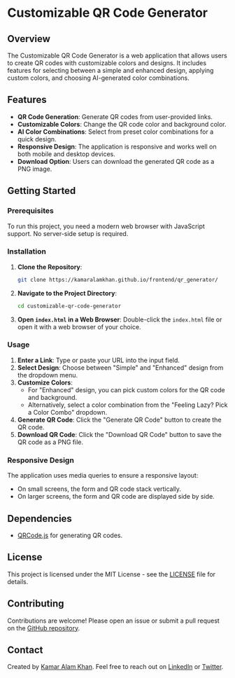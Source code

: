 # Customizable QR Code Generator

## Overview

The Customizable QR Code Generator is a web application that allows users to create QR codes with customizable colors and designs. It includes features for selecting between a simple and enhanced design, applying custom colors, and choosing AI-generated color combinations.

## Features

- **QR Code Generation**: Generate QR codes from user-provided links.
- **Customizable Colors**: Change the QR code color and background color.
- **AI Color Combinations**: Select from preset color combinations for a quick design.
- **Responsive Design**: The application is responsive and works well on both mobile and desktop devices.
- **Download Option**: Users can download the generated QR code as a PNG image.

## Getting Started

### Prerequisites

To run this project, you need a modern web browser with JavaScript support. No server-side setup is required.

### Installation

1. **Clone the Repository**:
    ```bash
    git clone https://kamaralamkhan.github.io/frontend/qr_generator/
    ```

2. **Navigate to the Project Directory**:   
    ```bash
    cd customizable-qr-code-generator
    ```

3. **Open `index.html` in a Web Browser**:
    Double-click the `index.html` file or open it with a web browser of your choice.

### Usage

1. **Enter a Link**: Type or paste your URL into the input field.
2. **Select Design**: Choose between "Simple" and "Enhanced" design from the dropdown menu.
3. **Customize Colors**: 
   - For "Enhanced" design, you can pick custom colors for the QR code and background.
   - Alternatively, select a color combination from the "Feeling Lazy? Pick a Color Combo" dropdown.
4. **Generate QR Code**: Click the "Generate QR Code" button to create the QR code.
5. **Download QR Code**: Click the "Download QR Code" button to save the QR code as a PNG file.

### Responsive Design

The application uses media queries to ensure a responsive layout:
- On small screens, the form and QR code stack vertically.
- On larger screens, the form and QR code are displayed side by side.

## Dependencies

- [QRCode.js](https://github.com/soldair/node-qrcode) for generating QR codes.

## License

This project is licensed under the MIT License - see the [LICENSE](LICENSE) file for details.

## Contributing

Contributions are welcome! Please open an issue or submit a pull request on the [GitHub repository](https://github.com/yourusername/customizable-qr-code-generator).

## Contact

Created by [Kamar Alam Khan](http://github.com/kamaralamkhan). Feel free to reach out on [LinkedIn](https://www.linkedin.com/in/kamar-alam-khan-183237239/) or [Twitter](https://x.com/Kamaralamkhan_).
